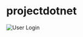 # projectdotnet

![User Login](https://user-images.githubusercontent.com/73686535/137700623-8b714b42-bc5f-435a-b285-3421c88f46be.png)


